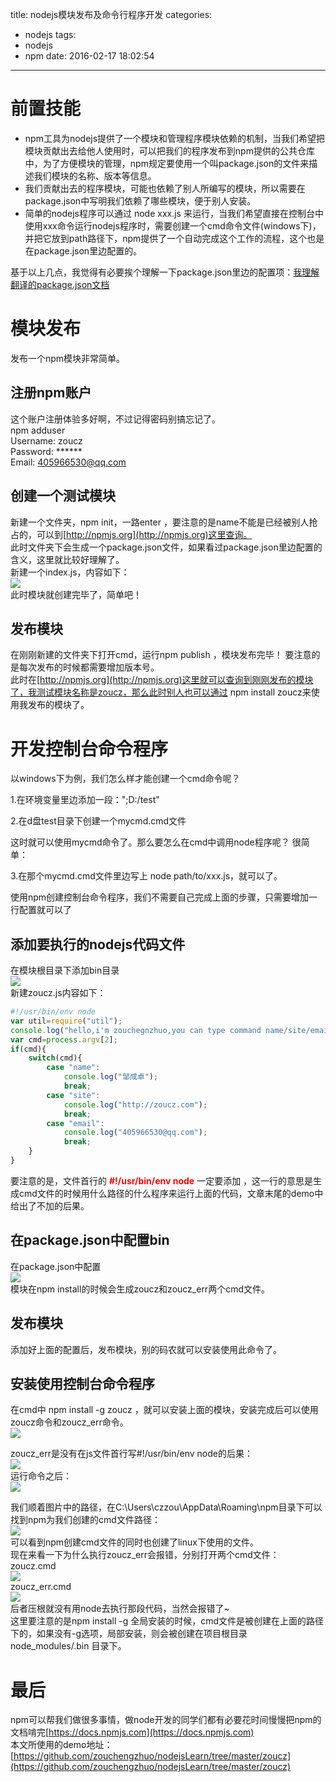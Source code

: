 title: nodejs模块发布及命令行程序开发
categories:
  - nodejs
tags:
  - nodejs
  - npm
date: 2016-02-17 18:02:54
---
# 前置技能
*  npm工具为nodejs提供了一个模块和管理程序模块依赖的机制，当我们希望把模块贡献出去给他人使用时，可以把我们的程序发布到npm提供的公共仓库中，为了方便模块的管理，npm规定要使用一个叫package.json的文件来描述我们模块的名称、版本等信息。    
* 我们贡献出去的程序模块，可能也依赖了别人所编写的模块，所以需要在package.json中写明我们依赖了哪些模块，便于别人安装。    
* 简单的nodejs程序可以通过 node xxx.js 来运行，当我们希望直接在控制台中使用xxx命令运行nodejs程序时，需要创建一个cmd命令文件(windows下)，并把它放到path路径下，npm提供了一个自动完成这个工作的流程，这个也是在package.json里边配置的。

基于以上几点，我觉得有必要挨个理解一下package.json里边的配置项：[我理解翻译的package.json文档](http://zoucz.com/blog/2016/02/17/npm-package)    
# 模块发布   
发布一个npm模块非常简单。
## 注册npm账户    
这个账户注册体验多好啊，不过记得密码别搞忘记了。   
npm adduser    
Username: zoucz   
Password: \*\*\*\*\*\*   
Email: 405966530@qq.com   
## 创建一个测试模块   
新建一个文件夹，npm init，一路enter ，要注意的是name不能是已经被别人抢占的，可以到[http://npmjs.org](http://npmjs.org)这里查询。   
此时文件夹下会生成一个package.json文件，如果看过package.json里边配置的含义，这里就比较好理解了。  
新建一个index.js，内容如下：    
![](D:\learn\blog_gitcafe_hexo\nw_blog_creator/../source/blogimgs/2016-02-17/1455699748299.png)    
此时模块就创建完毕了，简单吧！    
## 发布模块   
在刚刚新建的文件夹下打开cmd，运行npm publish ，模块发布完毕！
要注意的是每次发布的时候都需要增加版本号。  
此时在[http://npmjs.org](http://npmjs.org)这里就可以查询到刚刚发布的模块了，我测试模块名称是zoucz，那么此时别人也可以通过 npm install zoucz来使用我发布的模块了。    
# 开发控制台命令程序   
以windows下为例，我们怎么样才能创建一个cmd命令呢？  

1.在环境变量里边添加一段：";D:/test"  

2.在d盘test目录下创建一个mycmd.cmd文件  

这时就可以使用mycmd命令了。那么要怎么在cmd中调用node程序呢？ 很简单：  

3.在那个mycmd.cmd文件里边写上  node path/to/xxx.js，就可以了。 

使用npm创建控制台命令程序，我们不需要自己完成上面的步骤，只需要增加一行配置就可以了  

## 添加要执行的nodejs代码文件   
在模块根目录下添加bin目录   
![](D:\learn\blog_gitcafe_hexo\nw_blog_creator/../source/blogimgs/2016-02-17/1455701588490.png)   
新建zoucz.js内容如下：   

``` javascript
#!/usr/bin/env node
var util=require("util");
console.log("hello,i'm zouchegnzhuo,you can type command name/site/email");
var cmd=process.argv[2];
if(cmd){
    switch(cmd){
        case "name":
            console.log("邹成卓");
            break;
        case "site":
            console.log("http://zoucz.com");
            break;
        case "email":
            console.log("405966530@qq.com");
            break;
    }
}
```
要注意的是，文件首行的 **<span style='color:red'>\#!/usr/bin/env node</span>** 一定要添加 ，这一行的意思是生成cmd文件的时候用什么路径的什么程序来运行上面的代码，文章末尾的demo中给出了不加的后果。    
## 在package.json中配置bin   
在package.json中配置   
![](D:\learn\blog_gitcafe_hexo\nw_blog_creator/../source/blogimgs/2016-02-17/1455701982810.png)   
模块在npm install的时候会生成zoucz和zoucz\_err两个cmd文件。    
## 发布模块    
添加好上面的配置后，发布模块，别的码农就可以安装使用此命令了。   
## 安装使用控制台命令程序   
在cmd中 npm install -g zoucz ，就可以安装上面的模块，安装完成后可以使用zoucz命令和zoucz\_err命令。   
![](D:\learn\blog_gitcafe_hexo\nw_blog_creator/../source/blogimgs/2016-02-17/1455702296719.png)   

zoucz\_err是没有在js文件首行写\#!/usr/bin/env node的后果：   
![](D:\learn\blog_gitcafe_hexo\nw_blog_creator/../source/blogimgs/2016-02-17/1455702357644.png)   
运行命令之后：     
![](D:\learn\blog_gitcafe_hexo\nw_blog_creator/../source/blogimgs/2016-02-17/1455702374632.png)    

我们顺着图片中的路径，在C:\Users\czzou\AppData\Roaming\npm目录下可以找到npm为我们创建的cmd文件路径：   
![](D:\learn\blog_gitcafe_hexo\nw_blog_creator/../source/blogimgs/2016-02-17/1455702446611.png)    
可以看到npm创建cmd文件的同时也创建了linux下使用的文件。  
现在来看一下为什么执行zoucz\_err会报错，分别打开两个cmd文件：   
zoucz.cmd   
![](D:\learn\blog_gitcafe_hexo\nw_blog_creator/../source/blogimgs/2016-02-17/1455702842735.png)  
zoucz\_err.cmd   
![](D:\learn\blog_gitcafe_hexo\nw_blog_creator/../source/blogimgs/2016-02-17/1455702869691.png)   
后者压根就没有用node去执行那段代码，当然会报错了~   
这里要注意的是npm install -g  全局安装的时候，cmd文件是被创建在上面的路径下的，如果没有-g选项，局部安装，则会被创建在项目根目录node\_modules/.bin 目录下。    
# 最后   
npm可以帮我们做很多事情，做node开发的同学们都有必要花时间慢慢把npm的文档啃完[https://docs.npmjs.com](https://docs.npmjs.com)   
本文所使用的demo地址：[https://github.com/zouchengzhuo/nodejsLearn/tree/master/zoucz](https://github.com/zouchengzhuo/nodejsLearn/tree/master/zoucz)       